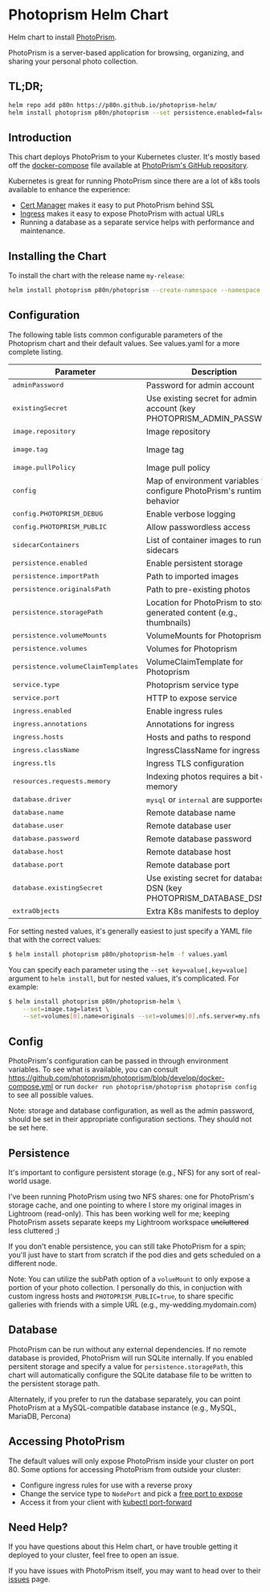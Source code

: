 # Photoprism Helm Chart
Helm chart to install [PhotoPrism](https://photoprism.org/).

PhotoPrism is a server-based application for browsing, organizing, and sharing your personal photo collection.


## TL;DR;

```bash
helm repo add p80n https://p80n.github.io/photoprism-helm/
helm install photoprism p80n/photoprism --set persistence.enabled=false
```

## Introduction

This chart deploys PhotoPrism to your Kubernetes cluster. It's mostly based off the
[docker-compose](https://github.com/photoprism/photoprism/blob/develop/compose.yaml) file
available at [PhotoPrism's GitHub repository](https://github.com/photoprism/photoprism).

Kubernetes is great for running PhotoPrism since there are a lot of k8s tools available to enhance 
the experience:
- [Cert Manager](https://github.com/jetstack/cert-manager) makes it easy to put PhotoPrism behind SSL
- [Ingress](https://kubernetes.io/docs/concepts/services-networking/ingress/) makes it easy to expose PhotoPrism with actual URLs
- Running a database as a separate service helps with performance and maintenance.


## Installing the Chart

To install the chart with the release name `my-release`:

```bash
helm install photoprism p80n/photoprism --create-namespace --namespace photoprism -f values.yaml
```


## Configuration

The following table lists common configurable parameters of the Photoprism chart and their default values.
See values.yaml for a more complete listing.


| Parameter                                                                    | Description                                                                                                             | Default                                                                                  |
|------------------------------------------------------------------------------|-------------------------------------------------------------------------------------------------------------------------|------------------------------------------------------------------------------------------|
| <span style="font-family: monospace">adminPassword</span>                    | Password for admin account                                                                                              | photoprism                                                                               |
| <span style="font-family: monospace">existingSecret</span>                   | Use existing secret for admin account (key PHOTOPRISM_ADMIN_PASSWORD)                                                   |                                                                                          |
| <span style="font-family: monospace">image.repository</span>                 | Image repository                                                                                                        | <span style="font-family: monospace">photoprism/photoprism</span>                        |
| <span style="font-family: monospace">image.tag</span>                        | Image tag                                                                                                               | See <span style="font-family: monospace">appVersion</span> in [Chart.yaml](./Chart.yaml) |
| <span style="font-family: monospace">image.pullPolicy</span>                 | Image pull policy                                                                                                       | <span style="font-family: monospace">IfNotPresent</span>                                 |
| <span style="font-family: monospace">config</span>                           | Map of environment variables to configure PhotoPrism's runtime behavior                                                 |                                                                                          |
| <span style="font-family: monospace">config.PHOTOPRISM_DEBUG</span>          | Enable verbose logging                                                                                                  |                                                                                          |
| <span style="font-family: monospace">config.PHOTOPRISM_PUBLIC</span>         | Allow passwordless access                                                                                               |                                                                                          |
| <span style="font-family: monospace">sidecarContainers</span>                | List of container images to run as sidecars                                                                             |                                                                                          |
| <span style="font-family: monospace">persistence.enabled</span>              | Enable persistent storage                                                                                               | <span style="font-family: monospace">true</span>                                         |
| <span style="font-family: monospace">persistence.importPath</span>           | Path to imported images                                                                                                 | <span style="font-family: monospace">/assets/photos/import</span>                        |
| <span style="font-family: monospace">persistence.originalsPath</span>        | Path to pre-existing photos                                                                                             | <span style="font-family: monospace">/assets/photos/originals</span>                     |
| <span style="font-family: monospace">persistence.storagePath</span>          | Location for PhotoPrism to store generated content (e.g., thumbnails)                                                   | <span style="font-family: monospace">/assets/photos/originals</span>                     |
| <span style="font-family: monospace">persistence.volumeMounts</span>         | VolumeMounts for Photoprism                                                                                             | See <span style="font-family: monospace">values.yaml</span>                              |
| <span style="font-family: monospace">persistence.volumes</span>              | Volumes for Photoprism                                                                                                  | <span style="font-family: monospace">nil</span>                                          |
| <span style="font-family: monospace">persistence.volumeClaimTemplates</span> | VolumeClaimTemplate for Photoprism                                                                                      | See <span style="font-family: monospace">values.yaml</span>                              |
| <span style="font-family: monospace">service.type</span>                     | Photoprism service type                                                                                                 | <span style="font-family: monospace">ClusterIP</span>                                    |
| <span style="font-family: monospace">service.port</span>                     | HTTP to expose service                                                                                                  | <span style="font-family: monospace">80</span>                                           |
| <span style="font-family: monospace">ingress.enabled</span>                  | Enable ingress rules                                                                                                    | <span style="font-family: monospace">false</span>                                        |
| <span style="font-family: monospace">ingress.annotations</span>              | Annotations for ingress                                                                                                 | <span style="font-family: monospace">{}</span>                                           |
| <span style="font-family: monospace">ingress.hosts</span>                    | Hosts and paths to respond                                                                                              | See <span style="font-family: monospace">values.yaml</span>                              |
| <span style="font-family: monospace">ingress.className</span>                | IngressClassName for ingress                                                                                            | <span style="font-family: monospace"></span>                                             |
| <span style="font-family: monospace">ingress.tls</span>                      | Ingress TLS configuration                                                                                               | <span style="font-family: monospace">[]</span>                                           |
| <span style="font-family: monospace">resources.requests.memory</span>        | Indexing photos requires a bit of memory                                                                                | <span style="font-family: monospace">2Gi</span>                                          |
| <span style="font-family: monospace">database.driver</span>                  | <span style="font-family: monospace">mysql</span> or <span style="font-family: monospace">internal</span> are supported | <span style="font-family: monospace">internal</span>                                     |
| <span style="font-family: monospace">database.name</span>                    | Remote database name                                                                                                    | <span style="font-family: monospace">nil</span>                                          |
| <span style="font-family: monospace">database.user</span>                    | Remote database user                                                                                                    | <span style="font-family: monospace">nil</span>                                          |
| <span style="font-family: monospace">database.password</span>                | Remote database password                                                                                                | <span style="font-family: monospace">nil</span>                                          |
| <span style="font-family: monospace">database.host</span>                    | Remote database host                                                                                                    | <span style="font-family: monospace">nil</span>                                          |
| <span style="font-family: monospace">database.port</span>                    | Remote database port                                                                                                    | <span style="font-family: monospace">nil</span>                                          |
| <span style="font-family: monospace">database.existingSecret</span>          | Use existing secret for database DSN (key PHOTOPRISM_DATABASE_DSN)                                                      |                                                                                          |
| <span style="font-family: monospace">extraObjects</span>                     | Extra K8s manifests to deploy                                                                                           | <span style="font-family: monospace">[]</span>                                           |


For setting nested values, it's generally easiest to just specify a YAML file that with the correct values:

```bash
$ helm install photoprism p80n/photoprism-helm -f values.yaml
```

You can specify each parameter using the `--set key=value[,key=value]` argument to `helm install`, but for nested values, it's complicated. For example:
```bash
$ helm install photoprism p80n/photoprism-helm \
    --set=image.tag=latest \
    --set=volumes[0].name=originals --set=volumes[0].nfs.server=my.nfs.server --set=volumes[0].nfs.path=/path
```

## Config
PhotoPrism's configuration can be passed in through environment variables.
To see what is available, you can consult
https://github.com/photoprism/photoprism/blob/develop/docker-compose.yml
or run `docker run photoprism/photoprism photoprism config` to see all possible values.

Note: storage and database configuration, as well as the admin password, should be set
in their appropriate configuration sections. They should not be set here.


## Persistence

It's important to configure persistent storage (e.g., NFS) for any sort of real-world usage.

I've been running PhotoPrism using two NFS shares: one for PhotoPrism's storage cache, and one pointing to where I store my original images in Lightroom (read-only).
This has been working well for me; keeping PhotoPrism assets separate keeps my Lightroom workspace ~~uncluttered~~ less cluttered ;)

If you don't enable persistence, you can still take PhotoPrism for a spin; you'll just have to start from scratch if the pod dies and gets scheduled on a different node.

Note: You can utilize the subPath option of a `volueMount` to only expose a portion of your photo collection. I personally do this, in conjuction with
custom ingress hosts and `PHOTOPRISM_PUBLIC=true`, to share specific galleries with friends with a simple URL (e.g., my-wedding.mydomain.com)


## Database

PhotoPrism can be run without any external dependencies. If no remote database is provided, PhotoPrism will
run SQLite internally. If you enabled persitent storage and specify a value for `persistence.storagePath`, this chart
will automatically configure the SQLite database file to be written to the persistent storage path.

Alternately, if you prefer to run the database separately, you can point PhotoPrism at a MySQL-compatible database
instance (e.g., MySQL, MariaDB, Percona)

## Accessing PhotoPrism

The default values will only expose PhotoPrism inside your cluster on port 80. Some options for accessing PhotoPrism from outside your cluster:
- Configure ingress rules for use with a reverse proxy
- Change the service type to `NodePort` and pick a [free port to expose](https://kubernetes.io/docs/concepts/services-networking/service/)
- Access it from your client with [kubectl port-forward](https://kubernetes.io/docs/tasks/access-application-cluster/port-forward-access-application-cluster/)

## Need Help?

If you have questions about this Helm chart, or have trouble getting it deployed to your cluster, feel free to open an issue.

If you have issues with PhotoPrism itself, you may want to head over to their [issues](https://github.com/photoprism/photoprism/issues) page.
